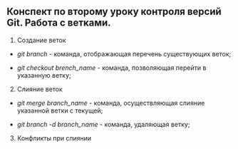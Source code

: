 ## Конспект по второму уроку контроля версий Git. Работа с ветками.

1. Создание веток

* *git branch* - команда, отображающая перечень существующих веток;

* *git checkout brench_name* - команда, позволяющая перейти в указанную ветку; 

2. Слияние веток

* *git merge branch_name* - команда, осуществляющая слияние указанной ветки с текущей;

* *git branch -d branch_name* - команда, удаляющая ветку;

3. Конфликты при слиянии

